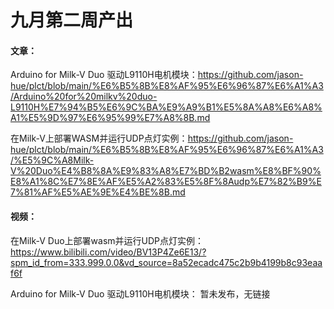 # 九月第二周产出
#### 文章：

Arduino for Milk-V Duo 驱动L9110H电机模块：https://github.com/jason-hue/plct/blob/main/%E6%B5%8B%E8%AF%95%E6%96%87%E6%A1%A3/Arduino%20for%20milkv%20duo-L9110H%E7%94%B5%E6%9C%BA%E9%A9%B1%E5%8A%A8%E6%A8%A1%E5%9D%97%E6%95%99%E7%A8%8B.md

在Milk-V上部署WASM并运行UDP点灯实例：https://github.com/jason-hue/plct/blob/main/%E6%B5%8B%E8%AF%95%E6%96%87%E6%A1%A3/%E5%9C%A8Milk-V%20Duo%E4%B8%8A%E9%83%A8%E7%BD%B2wasm%E8%BF%90%E8%A1%8C%E7%8E%AF%E5%A2%83%E5%8F%8Audp%E7%82%B9%E7%81%AF%E5%AE%9E%E4%BE%8B.md

#### 视频：

在Milk-V Duo上部署wasm并运行UDP点灯实例：https://www.bilibili.com/video/BV13P4Ze6E13/?spm_id_from=333.999.0.0&vd_source=8a52ecadc475c2b9b4199b8c93eaaf6f

Arduino for Milk-V Duo 驱动L9110H电机模块： 暂未发布，无链接
